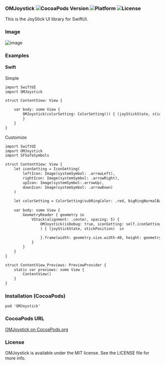 ### OMJoystick ![CocoaPods Version](https://img.shields.io/cocoapods/v/OMJoystick.svg?style=flat) ![Platform](https://img.shields.io/cocoapods/p/OMJoystick.svg?style=flat) ![License](https://img.shields.io/cocoapods/l/OMJoystick.svg?style=flat)

This is the JoyStick UI library for SwiftUI.

### Image
![image](https://user-images.githubusercontent.com/43707/92986397-65c81e00-f4f5-11ea-95fe-f308df819b8e.png)

### Examples

#### Swift

Simple
```html
import SwiftUI
import OMJoystick

struct ContentView: View {

    var body: some View {
        OMJoystick(colorSetting: ColorSetting()) { (joyStickState, stickPosition) in
        }
    }
}
```

Customize

```html
import SwiftUI
import OMJoystick
import SFSafeSymbols

struct ContentView: View {        
    let iconSetting = IconSetting(
        leftIcon: Image(systemSymbol: .arrowLeft),
        rightIcon: Image(systemSymbol: .arrowRight),
        upIcon: Image(systemSymbol:.arrowUp),
        downIcon: Image(systemSymbol: .arrowDown)
    )
    
    let colorSetting = ColorSetting(subRingColor: .red, bigRingNormalBackgroundColor: .green, bigRingDarkBackgroundColor: .blue, bigRingStrokeColor: .yellow)
    
    var body: some View {
        GeometryReader { geometry in
            VStack(alignment: .center, spacing: 5) {
                OMJoystick(isDebug: true, iconSetting: self.iconSetting,  colorSetting: ColorSetting(), smallRingRadius: 70, bigRingRadius: 120
                ) { (joyStickState, stickPosition)  in
                    
                }.frame(width: geometry.size.width-40, height: geometry.size.width-40)
            }
        }
    }
}

struct ContentView_Previews: PreviewProvider {
    static var previews: some View {
        ContentView()
    }
}
```


### Installation (CocoaPods)
`pod 'OMJoystick'`

### CocoaPods URL
[OMJoystick on CocoaPods.org](https://cocoapods.org/pods/OMJoystick)

### License
OMJoystick is available under the MIT license. See the LICENSE file for more info.
